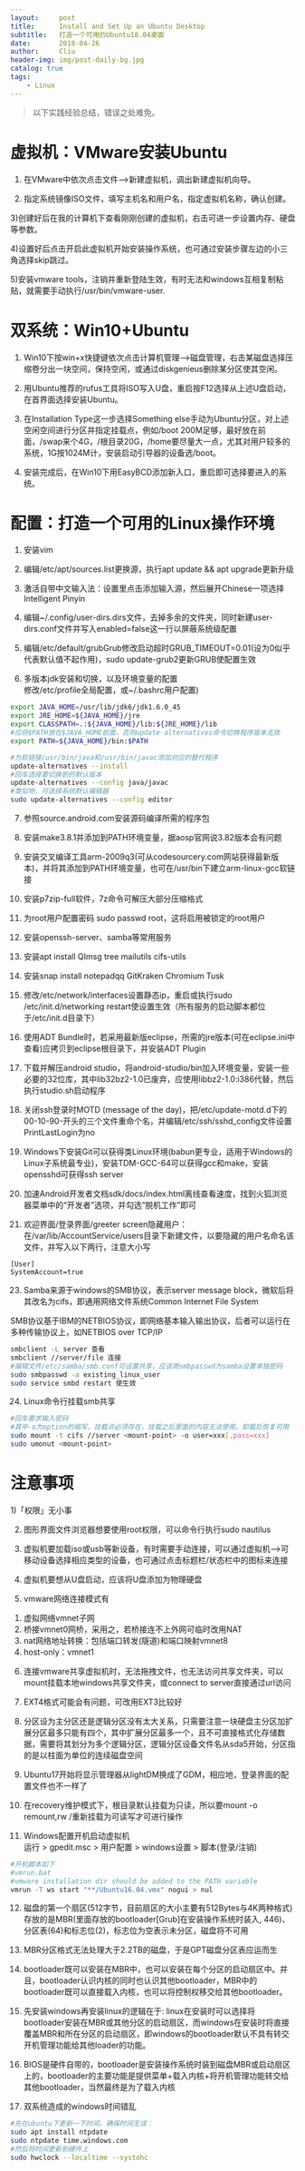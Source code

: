 ```yaml
---
layout:     post
title:      Install and Set Up an Ubuntu Desktop
subtitle:   打造一个可用的Ubuntu18.04桌面
date:       2018-04-26
author:     Cliu
header-img: img/post-daily-bg.jpg
catalog: true
tags:
    - Linux
---
```


>以下实践经验总结，错误之处难免。

# 虚拟机：VMware安装Ubuntu
1) 在VMware中依次点击文件-->新建虚拟机，调出新建虚拟机向导。

2) 指定系统镜像ISO文件，填写主机名和用户名，指定虚拟机名称，确认创建。

3)创建好后在我的计算机下查看刚刚创建的虚拟机，右击可进一步设置内存、硬盘等参数。

4)设置好后点击开启此虚拟机开始安装操作系统，也可通过安装步骤左边的小三角选择skip跳过。

5)安装vmware tools，注销并重新登陆生效，有时无法和windows互相复制粘贴，就需要手动执行/usr/bin/vmware-user.

# 双系统：Win10+Ubuntu
1) Win10下按win+x快捷键依次点击计算机管理-->磁盘管理，右击某磁盘选择压缩卷分出一块空间，保持空闲，或通过diskgenieus删除某分区使其空闲。

2) 用Ubuntu推荐的rufus工具将ISO写入U盘，重启按F12选择从上述U盘启动，在首界面选择安装Ubuntu。

3) 在Installation Type这一步选择Something else手动为Ubuntu分区，对上述空闲空间进行分区并指定挂载点，例如/boot 200M足够，最好放在前面，/swap来个4G，/根目录20G，/home要尽量大一点，尤其对用户较多的系统，1G按1024M计，安装启动引导器的设备选/boot。

4) 安装完成后，在Win10下用EasyBCD添加新入口，重启即可选择要进入的系统。

# 配置：打造一个可用的Linux操作环境
1) 安装vim

2) 编辑/etc/apt/sources.list更换源，执行apt update && apt upgrade更新升级

3) 激活自带中文输入法：设置里点击添加输入源，然后展开Chinese一项选择Intelligent Pinyin

4) 编辑~/.config/user-dirs.dirs文件，去掉多余的文件夹，同时新建user-dirs.conf文件并写入enabled=false这一行以屏蔽系统级配置

5) 编辑/etc/default/grubGrub修改启动超时GRUB_TIMEOUT=0.01(设为0似乎代表默认值不起作用)，sudo update-grub2更新GRUB使配置生效

6) 多版本jdk安装和切换，以及环境变量的配置  
修改/etc/profile全局配置，或~/.bashrc用户配置)
```bash
export JAVA_HOME=/usr/lib/jdk6/jdk1.6.0_45
export JRE_HOME=${JAVA_HOME}/jre
export CLASSPATH=.:${JAVA_HOME}/lib:${JRE_HOME}/lib
#应将$PATH放在$JAVA_HOME前面，否则update-alternatives命令切换程序版本无效
export PATH=${JAVA_HOME}/bin:$PATH

#为软链接/usr/bin/java和/usr/bin/javac添加对应的替代程序
update-alternatives --install
#回车选择要切换到的默认版本
update-alternatives --config java/javac
#类似地，可选择系统默认编辑器
sudo update-alternatives --config editor
```

7) 参照source.android.com安装源码编译所需的程序包

8) 安装make3.8.1并添加到PATH环境变量，据aosp官网说3.82版本会有问题

9) 安装交叉编译工具arm-2009q3(可从codesourcery.com网站获得最新版本)，并将其添加到PATH环境变量，也可在/usr/bin下建立arm-linux-gcc软链接

10) 安装p7zip-full软件，7z命令可解压大部分压缩格式

11) 为root用户配置密码 sudo passwd root，这将启用被锁定的root用户

12) 安装openssh-server、samba等常用服务

13) 安装apt install QImsg tree mailutils cifs-utils

14) 安装snap install notepadqq GitKraken Chromium Tusk

15) 修改/etc/network/interfaces设置静态ip，重启或执行sudo /etc/init.d/networking restart使设置生效（所有服务的启动脚本都位于/etc/init.d目录下）

16) 使用ADT Bundle时，若采用最新版eclipse，所需的jre版本(可在eclipse.ini中查看)应拷贝到eclipse根目录下，并安装ADT Plugin

17) 下载并解压android studio，将android-studio/bin加入环境变量，安装一些必要的32位库，其中lib32bz2-1.0已废弃，应使用libbz2-1.0:i386代替，然后执行studio.sh启动程序

18) 关闭ssh登录时MOTD (message of the day)，把/etc/update-motd.d下的00-10-90-开头的三个文件重命个名，并编辑/etc/ssh/sshd_config文件设置PrintLastLogin为no

20) Windows下安装Git可以获得类Linux环境(babun更专业，适用于Windows的Linux子系统最专业)，安装TDM-GCC-64可以获得gcc和make，安装opensshd可获得ssh server

21) 加速Android开发者文档sdk/docs/index.html离线查看速度，找到火狐浏览器菜单中的“开发者”选项，并勾选“脱机工作”即可

22) 欢迎界面/登录界面/greeter screen隐藏用户：在/var/lib/AccountService/users目录下新建文件，以要隐藏的用户名命名该文件，并写入以下两行，注意大小写
```
[User]
SystemAccount=true
```

23) Samba来源于windows的SMB协议，表示server message block，微软后将其改名为cifs，即通用网络文件系统Common Internet File System

SMB协议基于IBM的NETBIOS协议，即网络基本输入输出协议，后者可以运行在多种传输协议上，如NETBIOS over TCP/IP

```bash
smbclient -L server 查看
smbclient //server/file 连接
#编辑文件/etc/samba/smb.conf可设置共享，应该用smbpasswd为samba设置单独密码
sudo smbpasswd -a existing_linux_user
sudo service smbd restart 使生效
```
24) Linux命令行挂载smb共享
```bash
#回车要求输入密码
#其中-o为option的缩写，挂载点必须存在，挂载之后里面的内容无法使用，卸载后恢复可用
sudo mount -t cifs //server <mount-point> -o user=xxx[,pass=xxx]
sudo umonut <mount-point>
```


# 注意事项

1)「权限」无小事

2) 图形界面文件浏览器想要使用root权限，可以命令行执行sudo nautilus

3) 虚拟机要加载iso或usb等新设备，有时需要手动连接，可以通过虚拟机-->可移动设备选择相应类型的设备，也可通过点击标题栏/状态栏中的图标来连接

4) 虚拟机要想从U盘启动，应该将U盘添加为物理硬盘

5) vmware网络连接模式有
1. 虚拟网络vmnet子网
2. 桥接vmnet0网桥，采用之，若桥接连不上外网可临时改用NAT
3. nat网络地址转换：包括端口转发(隧道)和端口映射vmnet8
4. host-only：vmnet1


6) 连接vmware共享虚拟机时，无法拖拽文件，也无法访问共享文件夹，可以mount挂载本地windows共享文件夹，或connect to server直接通过url访问

7) EXT4格式可能会有问题，可改用EXT3比较好

8) 分区设为主分区还是逻辑分区没有太大关系，只需要注意一块硬盘主分区加扩展分区最多只能有四个，其中扩展分区最多一个，且不可直接格式化存储数据，需要将其划分为多个逻辑分区，逻辑分区设备文件名从sda5开始，分区指的是以柱面为单位的连续磁盘空间

9) Ubuntu17开始将显示管理器从lightDM换成了GDM，相应地，登录界面的配置文件也不一样了

10) 在recovery维护模式下，根目录默认挂载为只读，所以要mount -o remount,rw /重新挂载为可读写才可进行操作

11) Windows配置开机启动虚拟机  
运行 > gpedit.msc > 用户配置 > windows设置 > 脚本(登录/注销)
```bash
#开机脚本如下
#vmrun.bat
#vmware installation dir should be added to the PATH variable
vmrun -T ws start "**/Ubuntu16.04.vmx" nogui > nul
```

12) 磁盘的第一个扇区(512字节，目前扇区的大小主要有512Bytes与4K两种格式)存放的是MBR(里面存放的bootloader[Grub]在安装操作系统时装入, 446)、分区表(64)和标志位(2)，标志位为空表示未分区，磁盘将不可用

13) MBR分区格式无法处理大于2.2TB的磁盘，于是GPT磁盘分区表应运而生

14) bootloader既可以安装在MBR中，也可以安装在每个分区的启动扇区中。并且，bootloader认识内核的同时也认识其他bootloader，MBR中的bootloader既可以直接载入内核，也可以将控制权移交给其他bootloader。

15) 先安装windows再安装linux的逻辑在于: linux在安装时可以选择将bootloader安装在MBR或其他分区的启动扇区，而windows在安装时将直接覆盖MBR和所在分区的启动扇区，即windows的bootloader默认不具有转交开机管理功能给其他loader的功能。

16) BIOS是硬件自带的，bootloader是安装操作系统时装到磁盘MBR或启动扇区上的，bootloader的主要功能是提供菜单+载入内核+将开机管理功能转交给其他bootloader，当然最终是为了载入内核

17) 双系统造成的windows时间错乱
```bash
#先在ubuntu下更新一下时间，确保时间无误：
sudo apt install ntpdate
sudo ntpdate time.windows.com
#然后将时间更新到硬件上
sudo hwclock --localtime --systohc
```
